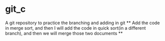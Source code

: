 # git_c
A git repository to practice the branching and adding in git
** Add the code in merge sort, and then I will add the code in quick sort(in a different branch), and then we will merge those two documents **
